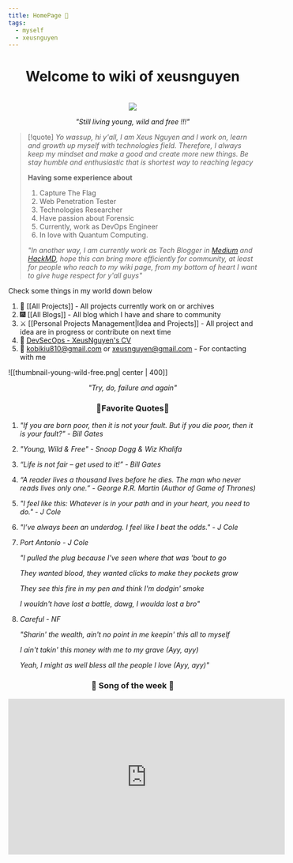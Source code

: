 ```yaml
---
title: HomePage 🏡
tags:
  - myself
  - xeusnguyen
---
```


<div align="center">
	<h1>Welcome to wiki of xeusnguyen</h1><br>
	<img src="https://avatars.githubusercontent.com/u/74602538?s=400&v=4">
    <em><p style="text-align: center;">"Still living young, wild and free !!!"</p></em>
</div>

> [!quote] 
> *Yo wassup, hi y'all, I am Xeus Nguyen and I work on, learn and growth up myself with technologies field. Therefore, I always keep my mindset and make a good and create more new things. Be stay humble and enthusiastic that is shortest way to reaching legacy*
> 
> **Having some experience about** 
> 1. Capture The Flag
> 2. Web Penetration Tester 
> 3. Technologies Researcher
> 4. Have passion about Forensic
> 5. Currently, work as DevOps Engineer
> 6. In love with Quantum Computing.
>
>*"In another way, I am currently work as Tech Blogger in [Medium](https://medium.com/@XeusNguyen) and [HackMD](https://hackmd.io/@xeusnguyen), hope this can bring more efficiently for community, at least for people who reach to my wiki page, from my bottom of heart I want to give huge respect for y'all guys"*

Check some things in my world down below

1. 🏢 [[All Projects]] - All projects currently work on or archives
2. 🎆 [[All Blogs]]  - All blog which I have and share to community
3. ⚔️ [[Personal Projects Management|Idea and Projects]] - All project and idea are in progress or contribute on next time
4. 🔱 [DevSecOps - XeusNguyen's CV](https://drive.google.com/file/d/1QuYvv4prnU-pPR8xMhBcTO8JVBamj7pi/view?usp=sharing)
5. 📨 kobikiu810@gmail.com or xeusnguyen@gmail.com - For contacting with me


![[thumbnail-young-wild-free.png| center | 400]]
<div align="center">
	<em><p style="text-align: center;">"Try, do, failure and again"</p></em>
</div>

<div align="center"><h3>🖖Favorite Quotes🖖</h3></div>

1. *"If you are born poor, then it is not your fault. But if you die poor, then it is your fault?" - Bill Gates*

2. *"Young, Wild & Free" - Snoop Dogg & Wiz Khalifa*

3. *“Life is not fair – get used to it!” - Bill Gates*

4. *“A reader lives a thousand lives before he dies. The man who never reads lives only one.” - George R.R. Martin (Author of Game of Thrones)*

5. *"I feel like this: Whatever is in your path and in your heart, you need to do." - J Cole*

6. *"I’ve always been an underdog. I feel like I beat the odds." - J Cole*

7. *Port Antonio - J Cole*

	*"I pulled the plug because I've seen where that was 'bout to go*

	*They wanted blood, they wanted clicks to make they pockets grow*

	*They see this fire in my pen and think I'm dodgin' smoke*

	*I wouldn't have lost a battle, dawg, I woulda lost a bro"*

8. *Careful - NF*

	*"Sharin' the wealth, ain't no point in me keepin' this all to myself*

	*I ain't takin' this money with me to my grave (Ayy, ayy)*

	*Yeah, I might as well bless all the people I love (Ayy, ayy)"*

<div align="center"><h3>🙌 Song of the week 🙌</h3></div>

<div align="center"><iframe width="560" height="315" src="https://www.youtube.com/embed/4mjgUdOUnMg?si=8Iatm9G7aILOBpVn" title="YouTube video player" frameborder="0" allow="accelerometer; autoplay; clipboard-write; encrypted-media; gyroscope; picture-in-picture; web-share" referrerpolicy="strict-origin-when-cross-origin" allowfullscreen></iframe></div>

